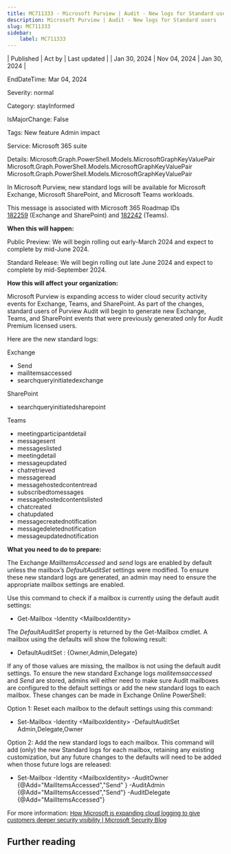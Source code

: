 ```yaml
---
title: MC711333 - Microsoft Purview | Audit - New logs for Standard users
description: Microsoft Purview | Audit - New logs for Standard users
slug: MC711333
sidebar:
    label: MC711333
---
```


| Published | Act by | Last updated |
| Jan 30, 2024 | Nov 04, 2024 | Jan 30, 2024 |

EndDateTime: Mar 04, 2024

Severity: normal

Category: stayInformed

IsMajorChange: False

Tags: New feature Admin impact

Service: Microsoft 365 suite

Details: Microsoft.Graph.PowerShell.Models.MicrosoftGraphKeyValuePair Microsoft.Graph.PowerShell.Models.MicrosoftGraphKeyValuePair Microsoft.Graph.PowerShell.Models.MicrosoftGraphKeyValuePair

<p>In Microsoft Purview, new standard logs will be available for Microsoft Exchange, Microsoft SharePoint, and Microsoft Teams workloads.</span><br></p><p>This message is associated with Microsoft 365 Roadmap IDs <a href="https://www.microsoft.com/microsoft-365/roadmap?filters=&amp;searchterms=182259%2C" target="_blank">182259</a>&nbsp;(Exchange and SharePoint) and <a href="https://www.microsoft.com/microsoft-365/roadmap?filters=&amp;searchterms=182242" target="_blank">182242</a>&nbsp;(Teams).</p><p><b>When this will happen:</b>
</p><p>Public Preview: We will begin rolling out early-March 2024 and expect to complete by mid-June 2024.</p><p>Standard Release: We will begin rolling out late June 2024 and expect to complete by mid-September 2024.</p><p><b>How this will affect your organization:</b>
</p><p>Microsoft Purview is expanding access to wider cloud security activity events for Exchange, Teams, and SharePoint. As part of the changes, standard users of Purview Audit will begin to generate new Exchange, Teams, and SharePoint events that were previously generated only for Audit Premium licensed users.
</p><p>Here are the new standard logs:
</p><p>Exchange
</p><ul><li>Send
</li><li>mailitemsaccessed
</li><li>searchqueryinitiatedexchange
</li></ul><p>SharePoint
</p><ul><li>searchqueryinitiatedsharepoint
</li></ul><p>Teams
</p><ul><li>meetingparticipantdetail
</li><li>messagesent
</li><li>messageslisted
</li><li>meetingdetail
</li><li>messageupdated
</li><li>chatretrieved
</li><li>messageread
</li><li>messagehostedcontentread
</li><li>subscribedtomessages
</li><li>messagehostedcontentslisted
</li><li>chatcreated
</li><li>chatupdated
</li><li>messagecreatednotification
</li><li>messagedeletednotification
</li><li>messageupdatednotification
</li></ul><p><b>What you need to do to prepare:</b>
</p><p>The Exchange <i>MailItemsAccessed</i> and <i>send</i> logs are enabled by default unless the mailbox’s <i>DefaultAuditSet</i> settings were modified. To ensure these new standard logs are generated, an admin may need to ensure the appropriate mailbox settings are enabled.
</p><p>Use this command to check if a mailbox is currently using the default audit settings: 
</p><ul><li>Get-Mailbox -Identity &lt;MailboxIdentity&gt;
</li></ul><p>The <i>DefaultAuditSet </i>property is returned by the Get-Mailbox cmdlet. A mailbox using the defaults will show the following result:
</p><ul><li>DefaultAuditSet : {Owner,Admin,Delegate}
</li></ul><p>If any of those values are missing, the mailbox is not using the default audit settings. To ensure the new standard Exchange logs <i>mailitemsaccessed </i>and <i>Send </i>are stored, admins will either need to make sure Audit mailboxes are configured to the default settings or add the new standard logs to each mailbox. These changes can be made in Exchange Online PowerShell:
</p><p>Option 1: Reset each mailbox to the default settings using this command:
</p><ul><li>Set-Mailbox -Identity &lt;MailboxIdentity&gt; -DefaultAuditSet Admin,Delegate,Owner
</li></ul><p>Option 2: Add the new standard logs to each mailbox. This command will add (only) the new Standard logs for each mailbox, retaining any existing customization, but any future changes to the defaults will need to be added when those future logs are released:
</p><ul><li>Set-Mailbox -Identity &lt;MailboxIdentity&gt; -AuditOwner {@Add="MailItemsAccessed","Send" } -AuditAdmin {@Add="MailItemsAccessed","Send"} -AuditDelegate {@Add="MailItemsAccessed"}
</li></ul><p>For more information:&nbsp;<a href="https://www.microsoft.com/security/blog/2023/07/19/expanding-cloud-logging-to-give-customers-deeper-security-visibility/" target="_blank" style="background-color: rgb(255, 255, 255); font-family: sans-serif; font-weight: 400;">How Microsoft is expanding cloud logging to give customers deeper security visibility | Microsoft Security Blog</a></p>

## Further reading
